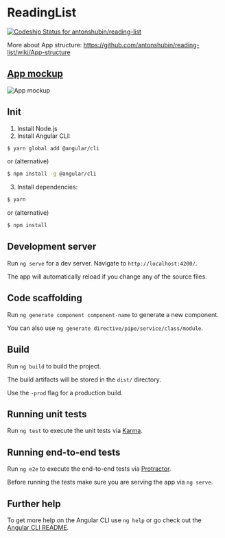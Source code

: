 # ReadingList

[ ![Codeship Status for antonshubin/reading-list](https://app.codeship.com/projects/295ceff0-893d-0134-c96d-566d2d10b6b9/status?branch=master)](https://app.codeship.com/projects/184160)

More about App structure: https://github.com/antonshubin/reading-list/wiki/App-structure

## [App mockup](http://ninjamock.com/s/1J7DG)

![App mockup](https://cloud.githubusercontent.com/assets/4995814/20304402/10c7b71e-ab41-11e6-8d13-9eb8cf9bb510.png)


## Init
1. Install Node.js 
2. Install Angular CLI:
```bash
$ yarn global add @angular/cli
```

or (alternative)
 
```bash
$ npm install -g @angular/cli
```

3. Install dependencies:
```bash
$ yarn
```

or (alternative)
 
```bash
$ npm install
```


## Development server
Run `ng serve` for a dev server. Navigate to `http://localhost:4200/`. 

The app will automatically reload if you change any of the source files.


## Code scaffolding

Run `ng generate component component-name` to generate a new component. 

You can also use `ng generate directive/pipe/service/class/module`.


## Build

Run `ng build` to build the project. 

The build artifacts will be stored in the `dist/` directory. 

Use the `-prod` flag for a production build.


## Running unit tests

Run `ng test` to execute the unit tests via [Karma](https://karma-runner.github.io).


## Running end-to-end tests

Run `ng e2e` to execute the end-to-end tests via [Protractor](http://www.protractortest.org/).

Before running the tests make sure you are serving the app via `ng serve`.

## Further help

To get more help on the Angular CLI use `ng help` or go check out the [Angular CLI README](https://github.com/angular/angular-cli/blob/master/README.md).
